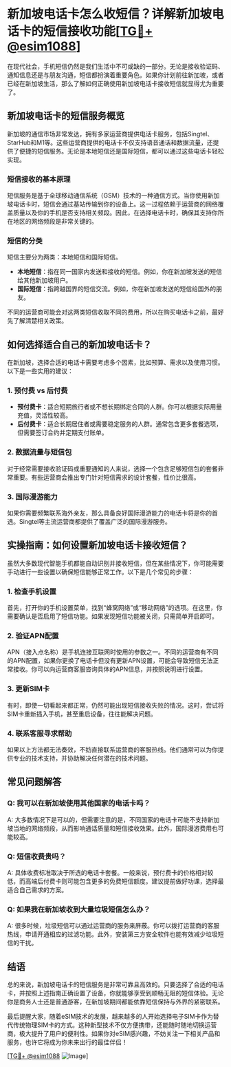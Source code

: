 # 新加坡电话卡怎么收短信？详解新加坡电话卡的短信接收功能[[TG💪+ @esim1088](https://t.me/s/esim1088)]

在现代社会，手机短信仍然是我们生活中不可或缺的一部分。无论是接收验证码、通知信息还是与朋友沟通，短信都扮演着重要角色。如果你计划前往新加坡，或者已经在新加坡生活，那么了解如何正确使用新加坡电话卡接收短信就显得尤为重要了。

## 新加坡电话卡的短信服务概览

新加坡的通信市场非常发达，拥有多家运营商提供电话卡服务，包括Singtel、StarHub和M1等。这些运营商提供的电话卡不仅支持语音通话和数据流量，还提供了便捷的短信服务。无论是本地短信还是国际短信，都可以通过这些电话卡轻松实现。

### 短信接收的基本原理

短信服务是基于全球移动通信系统（GSM）技术的一种通信方式。当你使用新加坡电话卡时，短信会通过基站传输到你的设备上。这一过程依赖于运营商的网络覆盖质量以及你的手机是否支持相关频段。因此，在选择电话卡时，确保其支持你所在地区的网络频段是非常关键的。

### 短信的分类

短信主要分为两类：本地短信和国际短信。

- **本地短信**：指在同一国家内发送和接收的短信。例如，你在新加坡发送的短信给其他新加坡用户。
- **国际短信**：指跨越国界的短信交流。例如，你在新加坡发送的短信给国外的朋友。

不同的运营商可能会对这两类短信收取不同的费用，所以在购买电话卡之前，最好先了解清楚相关政策。

## 如何选择适合自己的新加坡电话卡？

在新加坡，选择合适的电话卡需要考虑多个因素，比如预算、需求以及使用习惯。以下是一些实用的建议：

### 1. 预付费 vs 后付费

- **预付费卡**：适合短期旅行者或不想长期绑定合同的人群。你可以根据实际用量充值，灵活性较高。
- **后付费卡**：适合长期居住者或需要稳定服务的人群。通常包含更多套餐选项，但需要签订合约并定期支付账单。

### 2. 数据流量与短信包

对于经常需要接收验证码或重要通知的人来说，选择一个包含足够短信包的套餐非常重要。有些运营商会推出专门针对短信需求的设计套餐，性价比很高。

### 3. 国际漫游能力

如果你需要频繁联系海外亲友，那么具备良好国际漫游能力的电话卡将是你的首选。Singtel等主流运营商都提供了覆盖广泛的国际漫游服务。

## 实操指南：如何设置新加坡电话卡接收短信？

虽然大多数现代智能手机都能自动识别并接收短信，但在某些情况下，你可能需要手动进行一些设置以确保短信能够正常工作。以下是几个常见的步骤：

### 1. 检查手机设置

首先，打开你的手机设置菜单，找到“蜂窝网络”或“移动网络”的选项。在这里，你需要确认是否启用了短信功能。如果发现短信功能被关闭，只需简单开启即可。

### 2. 验证APN配置

APN（接入点名称）是手机连接互联网时使用的参数之一。不同的运营商有不同的APN配置，如果你更换了电话卡但没有更新APN设置，可能会导致短信无法正常接收。你可以向运营商客服咨询具体的APN信息，并按照说明进行设置。

### 3. 更新SIM卡

有时，即使一切看起来都正常，仍然可能出现短信接收失败的情况。这时，尝试将SIM卡重新插入手机，甚至重启设备，往往能解决问题。

### 4. 联系客服寻求帮助

如果以上方法都无法奏效，不妨直接联系运营商的客服热线。他们通常可以为你提供专业的技术支持，并协助解决任何潜在的技术问题。

## 常见问题解答

### Q: 我可以在新加坡使用其他国家的电话卡吗？
A: 大多数情况下是可以的，但需要注意的是，不同国家的电话卡可能不支持新加坡当地的网络频段，从而影响通话质量和短信接收效果。此外，国际漫游费用也可能较高。

### Q: 短信收费贵吗？
A: 具体收费标准取决于所选的电话卡套餐。一般来说，预付费卡的价格相对较低，而高端后付费卡则可能包含更多的免费短信额度。建议提前做好功课，选择最适合自己需求的方案。

### Q: 如果我在新加坡收到大量垃圾短信怎么办？
A: 很多时候，垃圾短信可以通过运营商的服务来屏蔽。你可以拨打运营商的客服热线，申请开通相应的过滤功能。此外，安装第三方安全软件也能有效减少垃圾短信的干扰。

## 结语

总的来说，新加坡电话卡的短信服务是非常可靠且高效的。只要选择了合适的电话卡，并按照上述指南正确设置了设备，你就能够享受到顺畅无阻的短信体验。无论你是商务人士还是普通游客，在新加坡期间都能依靠短信保持与外界的紧密联系。

最后提醒大家，随着eSIM技术的发展，越来越多的人开始选择电子SIM卡作为替代传统物理SIM卡的方式。这种新型技术不仅方便携带，还能随时随地切换运营商，极大提升了用户的便利性。如果你对eSIM感兴趣，不妨关注一下相关产品和服务，也许它将成为你未来出行的最佳伴侣！

[[TG💪+ @esim1088](https://t.me/s/esim1088) ![Image](https://i.postimg.cc/4NQfJmqS/Snipaste-2025-05-13-00-14-12.png)]